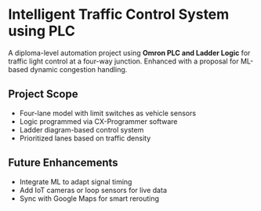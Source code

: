 # Intelligent Traffic Control System using PLC

A diploma-level automation project using **Omron PLC and Ladder Logic** for traffic light control at a four-way junction. Enhanced with a proposal for ML-based dynamic congestion handling.

##  Project Scope
- Four-lane model with limit switches as vehicle sensors
- Logic programmed via CX-Programmer software
- Ladder diagram-based control system
- Prioritized lanes based on traffic density

##  Future Enhancements
- Integrate ML to adapt signal timing
- Add IoT cameras or loop sensors for live data
- Sync with Google Maps for smart rerouting
